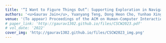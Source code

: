 ```yaml
---
title: '“I Want to Figure Things Out”: Supporting Exploration in Navigation for People with Visual Impairments'
authors: '<u>Gaurav Jain</u>, Yuanyang Teng, Dong Heon Cho, Yunhao Xing, Maryam Aziz, Brian A. Smith'
venue: '(To appear) Proceedings of the ACM on Human-Computer Interaction (CSCW 2023)'
# paper_link: 'http://gaurav1302.github.io/files/CSCW2023.pdf'
# vol_date: '2022'
cover_img: 'http://gaurav1302.github.io/files/CSCW2023_img.png'
---
```


